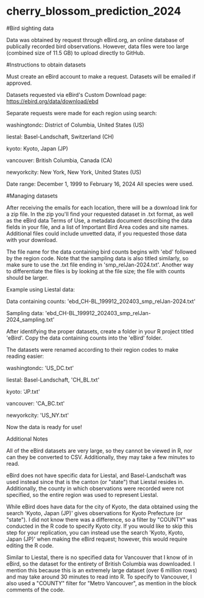# cherry_blossom_prediction_2024


#Bird sighting data

Data was obtained by request through eBird.org, an online database of publically recorded bird observations.
However, data files were too large (combined size of 11.5 GB) to upload directly to GitHub.



#Instructions to obtain datasets

Must create an eBird account to make a request.
Datasets will be emailed if approved.

Datasets requested via eBird's Custom Download page:
https://ebird.org/data/download/ebd


Separate requests were made for each region using search:

washingtondc: District of Columbia, United States (US)

liestal: Basel-Landschaft, Switzerland (CH)

kyoto: Kyoto, Japan (JP)

vancouver: British Columbia, Canada (CA)

newyorkcity: New York, New York, United States (US)

Date range: December 1, 1999 to February 16, 2024
All species were used.


#Managing datasets

After receiving the emails for each location, there will be a download link for a zip file. In the zip you'll find your requested dataset in .txt format, as well as the eBird data Terms of Use, a metadata document describing the data fields in your file, and a list of Important Bird Area codes and site names. Additional files could include unvetted data, if you requested those data with your download.


The file name for the data containing bird counts begins with 'ebd' followed by the region code.
Note that the sampling data is also titled similarly, so make sure to use the .txt file ending in 'smp_relJan-2024.txt'.
Another way to differentiate the files is by looking at the file size; the file with counts should be larger.


Example using Liestal data:


Data containing counts: 'ebd_CH-BL_199912_202403_smp_relJan-2024.txt'


Sampling data: 'ebd_CH-BL_199912_202403_smp_relJan-2024_sampling.txt'

After identifying the proper datasets, create a folder in your R project titled 'eBird'.
Copy the data containing counts into the 'eBird' folder.

The datasets were renamed according to their region codes to make reading easier:


washingtondc: 'US_DC.txt'


liestal: Basel-Landschaft, 'CH_BL.txt'


kyoto: 'JP.txt'


vancouver: 'CA_BC.txt'


newyorkcity: 'US_NY.txt'




Now the data is ready for use!




Additional Notes


All of the eBird datasets are very large, so they cannot be viewed in R, nor can they be converted to CSV. Additionally, they may take a few minutes to read.


eBird does not have specific data for Liestal, and Basel-Landschaft was used instead since that is the canton (or "state") that Liestal resides in. Additionally, the county in which observations were recorded were not specified, so the entire region was used to represent Liestal.


While eBird does have data for the city of Kyoto, the data obtained using the search 'Kyoto, Japan (JP)' gives observations for Kyoto Prefecture (or "state"). I did not know there was a difference, so a filter by "COUNTY" was conducted in the R code to specify Kyoto city. If you would like to skip this step for your replication, you can instead use the search 'Kyoto, Kyoto, Japan (JP)' when making the eBird request; however, this would require editing the R code.


Similar to Liestal, there is no specified data for Vancouver that I know of in eBird, so the dataset for the entirety of British Columbia was downloaded. I mention this because this is an extremely large dataset (over 6 million rows) and may take around 30 minutes to read into R. To specify to Vancouver, I also used a "COUNTY" filter for "Metro Vancouver", as mention in the block comments of the code.






